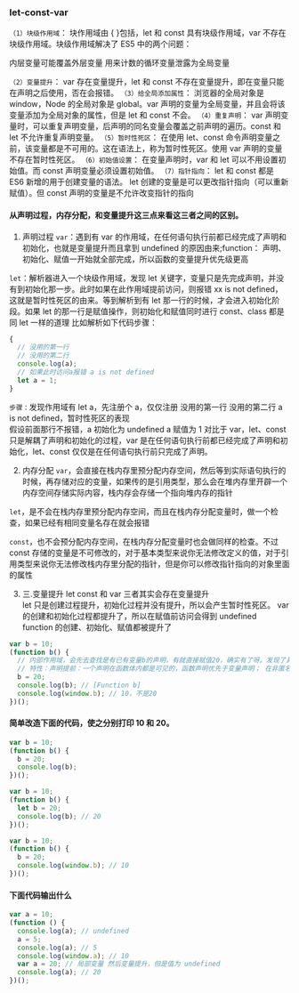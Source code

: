 ### let-const-var

`（1）块级作用域`： 块作用域由 { }包括，let 和 const 具有块级作用域，var 不存在块级作用域。块级作用域解决了 ES5 中的两个问题：

内层变量可能覆盖外层变量
用来计数的循环变量泄露为全局变量

`（2）变量提升`： var 存在变量提升，let 和 const 不存在变量提升，即在变量只能在声明之后使用，否在会报错。
`（3）给全局添加属性`： 浏览器的全局对象是 window，Node 的全局对象是 global。var 声明的变量为全局变量，并且会将该变量添加为全局对象的属性，但是 let 和 const 不会。
`（4）重复声明`： var 声明变量时，可以重复声明变量，后声明的同名变量会覆盖之前声明的遍历。const 和 let 不允许重复声明变量。
`（5）暂时性死区`： 在使用 let、const 命令声明变量之前，该变量都是不可用的。这在语法上，称为暂时性死区。使用 var 声明的变量不存在暂时性死区。
`（6）初始值设置`： 在变量声明时，var 和 let 可以不用设置初始值。而 const 声明变量必须设置初始值。
`（7）指针指向`： let 和 const 都是 ES6 新增的用于创建变量的语法。 let 创建的变量是可以更改指针指向（可以重新赋值）。但 const 声明的变量是不允许改变指针的指向

#### 从声明过程，内存分配，和变量提升这三点来看这三者之间的区别。

1. 声明过程
   `var`：遇到有 var 的作用域，在任何语句执行前都已经完成了声明和初始化，也就是变量提升而且拿到 undefined 的原因由来;function： 声明、初始化、赋值一开始就全部完成，所以函数的变量提升优先级更高

`let`：解析器进入一个块级作用域，发现 let 关键字，变量只是先完成声明，并没有到初始化那一步。此时如果在此作用域提前访问，则报错 xx is not defined，这就是暂时性死区的由来。等到解析到有 let 那一行的时候，才会进入初始化阶段。如果 let 的那一行是赋值操作，则初始化和赋值同时进行 const、class 都是同 let 一样的道理 比如解析如下代码步骤：

```javascript
{
  // 没用的第一行
  // 没用的第二行
  console.log(a);
  // 如果此时访问a报错 a is not defined
  let a = 1;
}
```

`步骤：`发现作用域有 let a，先注册个 a，仅仅注册 没用的第一行 没用的第二行 a is not defined，暂时性死区的表现  
假设前面那行不报错，a 初始化为 undefined a 赋值为 1 对比于 var，let、const 只是解耦了声明和初始化的过程，var 是在任何语句执行前都已经完成了声明和初始化，let、const 仅仅是在任何语句执行前只完成了声明。

2. 内存分配
   `var`，会直接在栈内存里预分配内存空间，然后等到实际语句执行的时候，再存储对应的变量，如果传的是引用类型，那么会在堆内存里开辟一个内存空间存储实际内容，栈内存会存储一个指向堆内存的指针

`let`，是不会在栈内存里预分配内存空间，而且在栈内存分配变量时，做一个检查，如果已经有相同变量名存在就会报错

`const`，也不会预分配内存空间，在栈内存分配变量时也会做同样的检查。不过 const 存储的变量是不可修改的，对于基本类型来说你无法修改定义的值，对于引用类型来说你无法修改栈内存里分配的指针，但是你可以修改指针指向的对象里面的属性

3. 三.变量提升
   let const 和 var 三者其实会存在变量提升  
   let 只是创建过程提升，初始化过程并没有提升，所以会产生暂时性死区。 var 的创建和初始化过程都提升了，所以在赋值前访问会得到 undefined  
   function 的创建、初始化、赋值都被提升了

```javascript
var b = 10;
(function b() {
  // 内部作用域，会先去查找是有已有变量b的声明，有就直接赋值20，确实有了呀。发现了具名函数 function b(){}，拿此b做赋值；
  // 特性：声明提前：一个声明在函数体内都是可见的，函数声明优先于变量声明； 在非匿名自执行函数中，函数变量为只读状态无法修改；
  b = 20;
  console.log(b); // [Function b]
  console.log(window.b); // 10，不是20
})();
```

#### 简单改造下面的代码，使之分别打印 10 和 20。

```javascript
var b = 10;
(function b() {
  b = 20;
  console.log(b);
})();

var b = 10;
(function b() {
  let b = 20;
  console.log(b); // 20
})();

var b = 10;
(function b() {
  b = 20;
  console.log(window.b); // 10
})();
```

#### 下面代码输出什么

```javascript
var a = 10;
(function () {
  console.log(a); // undefined
  a = 5;
  console.log(a); // 5
  console.log(window.a); // 10
  var a = 20; // 局部变量 然后变量提升，但是值为 undefined
  console.log(a); // 20
})();
```
